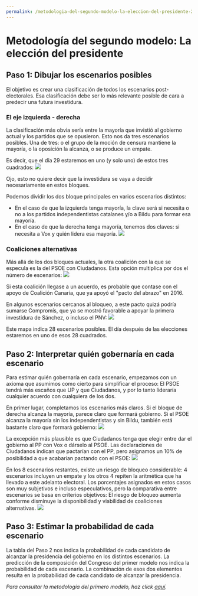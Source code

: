 ```yaml
---
permalink: /metodologia-del-segundo-modelo-la-eleccion-del-presidente-2/
---
```

# Metodología del segundo modelo: La elección del presidente

## Paso 1: Dibujar los escenarios posibles

El objetivo es crear una clasificación de todos los escenarios post-electorales. Esa clasificación debe ser lo más relevante posible de cara a predecir una futura investidura.

### El eje izquierda - derecha
La clasificación más obvia sería entre la mayoría que invistió al gobierno actual y los partidos que se opusieron. Esto nos da tres escenarios posibles. Una de tres: o el grupo de la moción de censura mantiene la mayoría, o la oposición la alcanza, o se produce un empate.

Es decir, que el día 29 estaremos en uno (y solo uno) de estos tres cuadrados:
![](images/04.2019_general_election_forecast/methodology/image_1.png)

Ojo, esto no quiere decir que la investidura se vaya a decidir necesariamente en estos bloques.

Podemos dividir los dos bloque principales en varios escenarios distintos:
* En el caso de que la izquierda tenga mayoría, la clave será si necesita o no a los partidos independentistas catalanes y/o a Bildu para formar esa mayoría.
* En el caso de que la derecha tenga mayoría, tenemos dos claves: si necesita a Vox  y quién lidera esa mayoría.
![](images/04.2019_general_election_forecast/methodology/image_2.png)

### Coaliciones alternativas
Más allá de los dos bloques actuales, la otra coalición con la que se especula es la del PSOE con Ciudadanos. Esta opción multiplica por dos el número de escenarios:
![](images/04.2019_general_election_forecast/methodology/image_3.png)

Si esta coalición llegase a un acuerdo, es probable que contase con el apoyo de Coalición Canaria, que ya apoyó el "pacto del abrazo" en 2016.

En algunos escenarios cercanos al bloqueo, a este pacto quizá podría sumarse Compromís, que ya se mostró favorable a apoyar la primera investidura de Sánchez, o incluso el PNV:
![](images/04.2019_general_election_forecast/methodology/image_4.png)

Este mapa indica 28 escenarios posibles. El día después de las elecciones estaremos en uno de esos 28 cuadrados.

## Paso 2: Interpretar quién gobernaría en cada escenario

Para estimar quién gobernaría en cada escenario, empezamos con un axioma que asumimos como cierto para simplificar el proceso: El PSOE tendrá más escaños que UP y que Ciudadanos, y por lo tanto lideraría cualquier acuerdo con cualquiera de los dos.

En primer lugar, completamos los escenarios más claros. Si el bloque de derecha alcanza la mayoría, parece claro que formará gobierno. Si el PSOE alcanza la mayoría sin los independentistas y sin Bildu, también está bastante claro que formará gobierno:
![](images/04.2019_general_election_forecast/methodology/image_5.png)

La excepción más plausible es que Ciudadanos tenga que elegir entre dar el gobierno al PP con Vox o dárselo al PSOE. Las declaraciones de Ciudadanos indican que pactarían con el PP, pero asignamos un 10% de posibilidad a que acabarían pactando con el PSOE:
![](images/04.2019_general_election_forecast/methodology/image_6.png)

En los 8 escenarios restantes, existe un riesgo de bloqueo considerable: 4 escenarios incluyen un empate y los otros 4 repiten la aritmética que ha llevado a este adelanto electoral. Los porcentajes asignados en estos casos son muy subjetivos e incluso especulativos, pero la comparativa entre escenarios se basa en criterios objetivos: El riesgo de bloqueo aumenta conforme disminuye la disponibilidad y viabilidad de coaliciones alternativas.
![](images/04.2019_general_election_forecast/methodology/image_7.png)

## Paso 3: Estimar la probabilidad de cada escenario

La tabla del Paso 2 nos indica la probabilidad de cada candidato de alcanzar la presidencia del gobierno en los distintos escenarios. La predicción de la composición del Congreso del primer modelo nos indica la probabilidad de cada escenario. La combinación de esos dos elementos resulta en la probabilidad de cada candidato de alcanzar la presidencia.

*Para consultar la metodología del primero modelo, haz click [aquí](https://www.inakiarbeloa.com/metodologia-del-primer-modelo-la-composicion-del-congreso).*